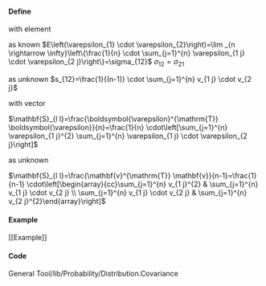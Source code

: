 #### Define
with element

as known
$E\left(\varepsilon_{1} \cdot \varepsilon_{2}\right)=\lim _{n \rightarrow \infty}\left\{\frac{1}{n} \cdot \sum_{j=1}^{n} \varepsilon_{1 j} \cdot \varepsilon_{2 j}\right\}=\sigma_{12}$
$\sigma_{12}=\sigma_{21}$

as unknown
$s_{12}=\frac{1}{(n-1)} \cdot \sum_{j=1}^{n} v_{1 j} \cdot v_{2 j}$


with vector 

$\mathbf{S}_{l l}=\frac{\boldsymbol{\varepsilon}^{\mathrm{T}} \boldsymbol{\varepsilon}}{n}=\frac{1}{n} \cdot\left[\sum_{j=1}^{n} \varepsilon_{1 j}^{2} \sum_{j=1}^{n} \varepsilon_{1 j} \cdot \varepsilon_{2 j}\right]$

as unknown

$\mathbf{S}_{l l}=\frac{\mathbf{v}^{\mathrm{T}} \mathbf{v}}{n-1}=\frac{1}{n-1} \cdot\left[\begin{array}{cc}\sum_{j=1}^{n} v_{1 j}^{2} & \sum_{j=1}^{n} v_{1 j} \cdot v_{2 j} \\ \sum_{j=1}^{n} v_{1 j} \cdot v_{2 j} & \sum_{j=1}^{n} v_{2 j}^{2}\end{array}\right]$


#### Example
[[Example]]

#### Code

General Tool/lib/Probability/Distribution.Covariance
 





